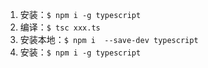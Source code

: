 
1. 安装：`$ npm i -g typescript`
2. 编译：`$ tsc xxx.ts`
3. 安装本地：`$ npm i  --save-dev typescript`
4. 安装：`$ npm i -g typescript`